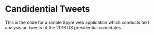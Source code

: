 # Candidential Tweets

This is the code for a simple Spyre web application which conducts text analysis on tweets of the 2016 US presidential candidates.

